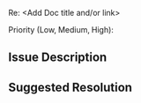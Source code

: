 
Re: <Add Doc title and/or link>

Priority (Low‚ Medium‚ High): 

## Issue Description

## Suggested Resolution
